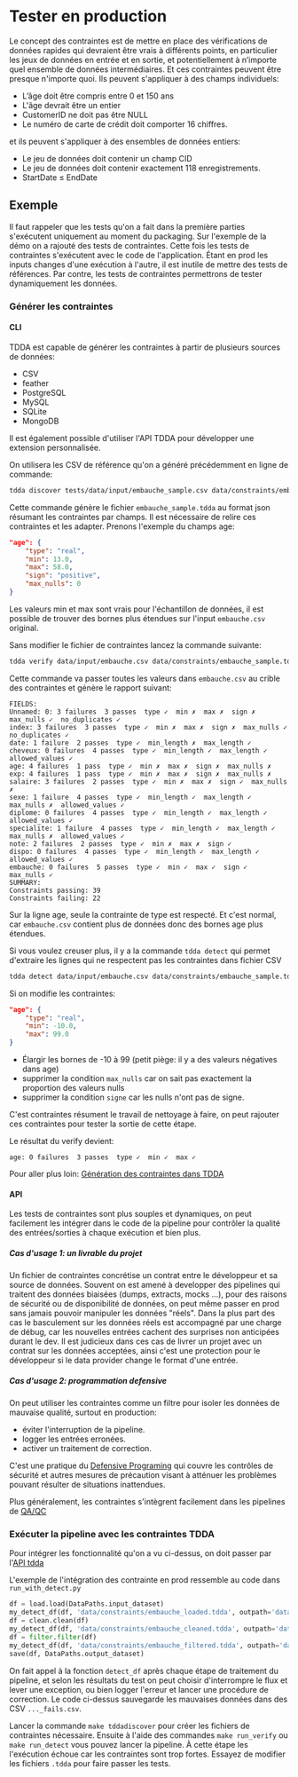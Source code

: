 # Tester en production

Le concept des contraintes est de mettre en place des vérifications de données rapides qui devraient être vrais à différents points, en particulier les jeux de données en entrée et en sortie, et potentiellement à n’importe quel ensemble de données intermédiaires. Et ces contraintes peuvent être presque n'importe quoi.
Ils peuvent s'appliquer à des champs individuels:
- L’âge doit être compris entre 0 et 150 ans
- L'âge devrait être un entier
- CustomerID ne doit pas être NULL
- Le numéro de carte de crédit doit comporter 16 chiffres.

et ils peuvent s'appliquer à des ensembles de données entiers:
- Le jeu de données doit contenir un champ CID
- Le jeu de données doit contenir exactement 118 enregistrements.
- StartDate ≤ EndDate

## Exemple
Il faut rappeler que les tests qu'on a fait dans la première parties s'exécutent uniquement au moment du packaging.
Sur l'exemple de la démo on a rajouté des tests de contraintes. Cette fois les tests de contraintes s'exécutent avec le code de l'application.
Étant en prod les inputs changes d'une exécution à l'autre, il est inutile de mettre des tests de références. Par contre,  les tests de contraintes permettrons de tester dynamiquement les données.

### Générer les contraintes
#### CLI
TDDA est capable de générer les contraintes à partir de plusieurs sources de données:
- CSV
- feather
- PostgreSQL
- MySQL
- SQLite
- MongoDB

Il est également possible d'utiliser l'API TDDA pour développer une extension personnalisée.

On utilisera les CSV de référence qu'on a généré précédemment en ligne de commande:
```bash
tdda discover tests/data/input/embauche_sample.csv data/constraints/embauche_sample.tdda
```
Cette commande génère le fichier `embauche_sample.tdda` au format json résumant les contraintes par champs.
Il est nécessaire de relire ces contraintes et les adapter.
Prenons l'exemple du champs age:
```json
"age": {
    "type": "real",
    "min": 13.0,
    "max": 58.0,
    "sign": "positive",
    "max_nulls": 0
}
```
Les valeurs min et max sont vrais pour l'échantillon de données, il est possible de trouver des bornes plus étendues sur l'input `embauche.csv` original.

Sans modifier le fichier de contraintes lancez la commande suivante:

```bash
tdda verify data/input/embauche.csv data/constraints/embauche_sample.tdda
```

Cette commande va passer toutes les valeurs dans `embauche.csv` au crible des contraintes et génère le rapport suivant:

```
FIELDS:
Unnamed: 0: 3 failures  3 passes  type ✓  min ✗  max ✗  sign ✗  max_nulls ✓  no_duplicates ✓
index: 3 failures  3 passes  type ✓  min ✗  max ✗  sign ✗  max_nulls ✓  no_duplicates ✓
date: 1 failure  2 passes  type ✓  min_length ✗  max_length ✓
cheveux: 0 failures  4 passes  type ✓  min_length ✓  max_length ✓  allowed_values ✓
age: 4 failures  1 pass  type ✓  min ✗  max ✗  sign ✗  max_nulls ✗
exp: 4 failures  1 pass  type ✓  min ✗  max ✗  sign ✗  max_nulls ✗
salaire: 3 failures  2 passes  type ✓  min ✗  max ✗  sign ✓  max_nulls ✗
sexe: 1 failure  4 passes  type ✓  min_length ✓  max_length ✓  max_nulls ✗  allowed_values ✓
diplome: 0 failures  4 passes  type ✓  min_length ✓  max_length ✓  allowed_values ✓
specialite: 1 failure  4 passes  type ✓  min_length ✓  max_length ✓  max_nulls ✗  allowed_values ✓
note: 2 failures  2 passes  type ✓  min ✗  max ✗  sign ✓
dispo: 0 failures  4 passes  type ✓  min_length ✓  max_length ✓  allowed_values ✓
embauche: 0 failures  5 passes  type ✓  min ✓  max ✓  sign ✓  max_nulls ✓
SUMMARY:
Constraints passing: 39
Constraints failing: 22
```

Sur la ligne age, seule la contrainte de type est respecté. Et c'est normal, car `embauche.csv` contient plus de données donc des bornes age plus étendues.

Si vous voulez creuser plus, il y a la commande `tdda detect` qui permet d'extraire les lignes qui ne respectent pas les contraintes dans fichier CSV

```bash
tdda detect data/input/embauche.csv data/constraints/embauche_sample.tdda out.csv
```

Si on modifie les contraintes:
```json
"age": {
    "type": "real",
    "min": -10.0,
    "max": 99.0
}
```
- Élargir les bornes de -10 à 99 (petit piège: il y a des valeurs négatives dans age)
- supprimer la condition `max_nulls` car on sait pas exactement la proportion des valeurs nulls
- supprimer la condition `signe` car les nulls n'ont pas de signe.

C'est contraintes résument le travail de nettoyage à faire, on peut rajouter ces contraintes pour tester la sortie de cette étape.

Le résultat du verify devient:
```
age: 0 failures  3 passes  type ✓  min ✓  max ✓
```
Pour aller plus loin: [Génération des contraintes dans TDDA](http://www.tdda.info/constraint-generation-in-the-presence-of-bad-data)

#### API
Les tests de contraintes sont plus souples et dynamiques, on peut facilement les intégrer dans le code de la pipeline pour contrôler la qualité des entrées/sorties à chaque exécution et bien plus.

##### Cas d'usage 1: un livrable du projet

Un fichier de contraintes concrétise un contrat entre le développeur et sa source de données.
Souvent on est amené à developper des pipelines qui traitent des données biaisées (dumps, extracts, mocks ...), pour des raisons de sécurité ou de disponibilité de données, on peut même passer en prod sans jamais pouvoir manipuler les données "réels". Dans la plus part des cas le basculement sur les données réels est accompagné par une charge de débug, car les nouvelles entrées cachent des surprises non anticipées durant le dev.
Il est judicieux dans ces cas de livrer un projet avec un contrat sur les données acceptées, ainsi c'est une protection pour le développeur si le data provider change le format d'une entrée.

##### Cas d'usage 2: programmation defensive

On peut utiliser les contraintes comme un filtre pour isoler les données de mauvaise qualité, surtout en production:
- éviter l'interruption de la pipeline.
- logger les entrées erronées.
- activer un traitement de correction.

C'est une pratique du [Defensive Programing](https://en.wikipedia.org/wiki/Defensive_programming) qui couvre les contrôles de sécurité et autres mesures de précaution visant à atténuer les problèmes pouvant résulter de situations inattendues.

Plus généralement, les contraintes s'intègrent facilement dans les pipelines de [QA/QC](https://www.usgs.gov/products/data-and-tools/data-management/manage-quality)

### Exécuter la pipeline avec les contraintes TDDA

Pour intégrer les fonctionnalité qu'on a vu ci-dessus, on doit passer par l'[API tdda](https://tdda.readthedocs.io/en/tdda-1.0.22/constraints.html#module-tdda.constraints.baseconstraints)

L'exemple de l'intégration des contrainte en prod ressemble au code dans `run_with_detect.py`
```python
df = load.load(DataPaths.input_dataset)
my_detect_df(df, 'data/constraints/embauche_loaded.tdda', outpath='data/output/embauche_loaded_fails.csv', per_constraint=True)
df = clean.clean(df)
my_detect_df(df, 'data/constraints/embauche_cleaned.tdda', outpath='data/output/embauche_cleaned_fails.csv', per_constraint=True)
df = filter.filter(df)
my_detect_df(df, 'data/constraints/embauche_filtered.tdda', outpath='data/output/embauche_filtered_fails.csv', per_constraint=True)
save(df, DataPaths.output_dataset)
```
On fait appel à la fonction `detect_df` après chaque étape de traitement du pipeline, et selon les résultats du test on peut choisir d'interrompre le flux et lever une exception, ou bien logger l'erreur et lancer une procédure de correction.
Le code ci-dessus sauvegarde les mauvaises données dans des CSV `..._fails.csv`.

Lancer la commande `make tddadiscover` pour créer les fichiers de contraintes nécessaire. Ensuite à l'aide des commandes `make run_verify` ou `make run_detect` vous pouvez lancer la pipeline.
À cette étape les l'exécution échoue car les contraintes sont trop fortes. Essayez de modifier les fichiers `.tdda` pour faire passer les tests.
